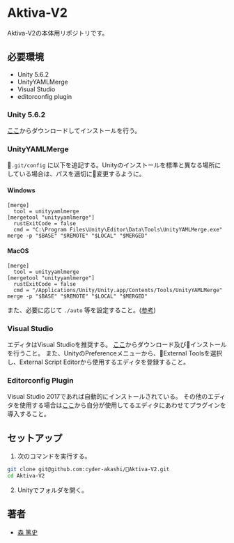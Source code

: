 # Aktiva-V2
Aktiva-V2の本体用リポジトリです。

## 必要環境
* Unity 5.6.2
* UnityYAMLMerge
* Visual Studio
* editorconfig plugin

### Unity 5.6.2
[ここ](https://unity3d.com/jp/get-unity/update)からダウンロードしてインストールを行う。

### UnityYAMLMerge
`.git/config` に以下を追記する。Unityのインストールを標準と異なる場所にしている場合は、パスを適切に変更するように。

#### Windows
```
[merge]
  tool = unityyamlmerge
[mergetool "unityyamlmerge"]
  rustExitCode = false
  cmd = "C:\Program Files\Unity\Editor\Data\Tools\UnityYAMLMerge.exe" merge -p "$BASE" "$REMOTE" "$LOCAL" "$MERGED"
```

#### MacOS
```
[merge]
  tool = unityyamlmerge
[mergetool "unityyamlmerge"]
  rustExitCode = false
  cmd = "/Applications/Unity/Unity.app/Contents/Tools/UnityYAMLMerge" merge -p "$BASE" "$REMOTE" "$LOCAL" "$MERGED"
```

また、必要に応じて `./auto` 等を設定すること。([参考](http://qiita.com/Shaula/items/ebe778c232c30aff46fd))

### Visual Studio
エディタはVisual Studioを推奨する。
[ここ](https://www.visualstudio.com/ja/downloads/)からダウンロード及びインストールを行うこと。
また、UnityのPreferenceメニューから、External Toolsを選択し、External Script Editorから使用するエディタを登録すること。

### Editorconfig Plugin
Visual Studio 2017であれば自動的にインストールされている。
その他のエディタを使用する場合は[ここ](http://editorconfig.org/#download)から自分が使用してるエディタにあわせてプラグインを導入すること。

## セットアップ
1. 次のコマンドを実行する。
```sh
git clone git@github.com:cyder-akashi/Aktiva-V2.git
cd Aktiva-V2
```
2. Unityでフォルダを開く。

## 著者
* [森 篤史](@Mori-Atsushi)
